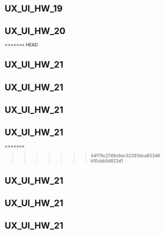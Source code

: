 # UX_UI_HW_19
# UX_UI_HW_20
<<<<<<< HEAD
# UX_UI_HW_21
# UX_UI_HW_21
# UX_UI_HW_21
# UX_UI_HW_21
=======
>>>>>>> 44f79c2749c6ac32293dca833d6b10cbb5d823d1
# UX_UI_HW_21
# UX_UI_HW_21
# UX_UI_HW_21
